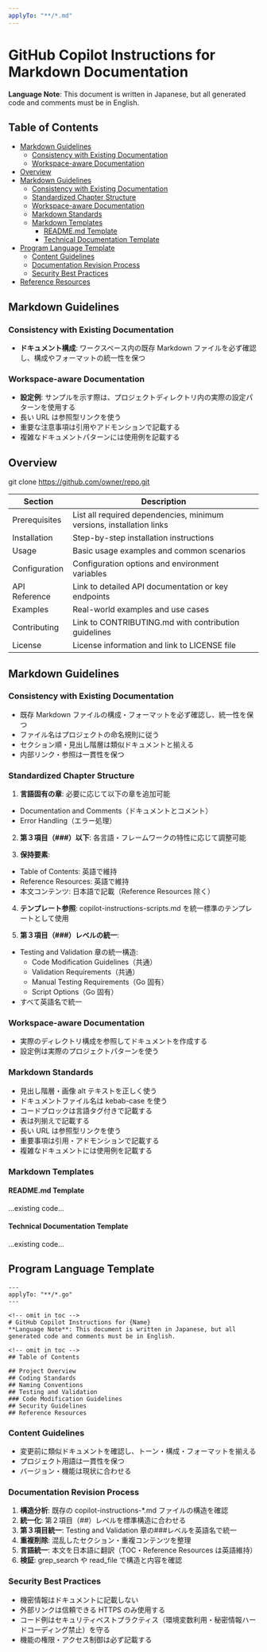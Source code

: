 ```yaml
---
applyTo: "**/*.md"
---
```


<!-- omit in toc -->

# GitHub Copilot Instructions for Markdown Documentation

**Language Note**: This document is written in Japanese, but all generated code and comments must be in English.

<!-- omit in toc -->

## Table of Contents

- [Markdown Guidelines](#markdown-guidelines)
  - [Consistency with Existing Documentation](#consistency-with-existing-documentation)
  - [Workspace-aware Documentation](#workspace-aware-documentation)
- [Overview](#overview)
- [Markdown Guidelines](#markdown-guidelines-1)
  - [Consistency with Existing Documentation](#consistency-with-existing-documentation-1)
  - [Standardized Chapter Structure](#standardized-chapter-structure)
  - [Workspace-aware Documentation](#workspace-aware-documentation-1)
  - [Markdown Standards](#markdown-standards)
  - [Markdown Templates](#markdown-templates)
    - [README.md Template](#readmemd-template)
    - [Technical Documentation Template](#technical-documentation-template)
- [Program Language Template](#program-language-template)
  - [Content Guidelines](#content-guidelines)
  - [Documentation Revision Process](#documentation-revision-process)
  - [Security Best Practices](#security-best-practices)
- [Reference Resources](#reference-resources)

## Markdown Guidelines

### Consistency with Existing Documentation

- **ドキュメント構成**: ワークスペース内の既存 Markdown ファイルを必ず確認し、構成やフォーマットの統一性を保つ

### Workspace-aware Documentation

- **設定例**: サンプルを示す際は、プロジェクトディレクトリ内の実際の設定パターンを使用する
- 長い URL は参照型リンクを使う
- 重要な注意事項は引用やアドモンションで記載する
- 複雑なドキュメントパターンには使用例を記載する

## Overview

git clone https://github.com/owner/repo.git

| Section       | Description                                                          |
| ------------- | -------------------------------------------------------------------- |
| Prerequisites | List all required dependencies, minimum versions, installation links |
| Installation  | Step-by-step installation instructions                               |
| Usage         | Basic usage examples and common scenarios                            |
| Configuration | Configuration options and environment variables                      |
| API Reference | Link to detailed API documentation or key endpoints                  |
| Examples      | Real-world examples and use cases                                    |
| Contributing  | Link to CONTRIBUTING.md with contribution guidelines                 |
| License       | License information and link to LICENSE file                         |

## Markdown Guidelines

### Consistency with Existing Documentation

- 既存 Markdown ファイルの構成・フォーマットを必ず確認し、統一性を保つ
- ファイル名はプロジェクトの命名規則に従う
- セクション順・見出し階層は類似ドキュメントと揃える
- 内部リンク・参照は一貫性を保つ

### Standardized Chapter Structure

1. **言語固有の章**: 必要に応じて以下の章を追加可能

- Documentation and Comments（ドキュメントとコメント）
- Error Handling（エラー処理）

2. **第３項目（###）以下**: 各言語・フレームワークの特性に応じて調整可能

3. **保持要素**:

- Table of Contents: 英語で維持
- Reference Resources: 英語で維持
- 本文コンテンツ: 日本語で記載（Reference Resources 除く）

4. **テンプレート参照**: copilot-instructions-scripts.md を統一標準のテンプレートとして使用

5. **第３項目（###）レベルの統一**:

- Testing and Validation 章の統一構造:
  - Code Modification Guidelines（共通）
  - Validation Requirements（共通）
  - Manual Testing Requirements（Go 固有）
  - Script Options（Go 固有）
- すべて英語名で統一

### Workspace-aware Documentation

- 実際のディレクトリ構成を参照してドキュメントを作成する
- 設定例は実際のプロジェクトパターンを使う

### Markdown Standards

- 見出し階層・画像 alt テキストを正しく使う
- ドキュメントファイル名は kebab-case を使う
- コードブロックは言語タグ付きで記載する
- 表は列揃えで記載する
- 長い URL は参照型リンクを使う
- 重要事項は引用・アドモンションで記載する
- 複雑なドキュメントには使用例を記載する

### Markdown Templates

#### README.md Template

...existing code...

#### Technical Documentation Template

...existing code...

## Program Language Template

```
---
applyTo: "**/*.go"
---

<!-- omit in toc -->
# GitHub Copilot Instructions for {Name}
**Language Note**: This document is written in Japanese, but all generated code and comments must be in English.

<!-- omit in toc -->
## Table of Contents

## Project Overview
## Coding Standards
## Naming Conventions
## Testing and Validation
### Code Modification Guidelines
## Security Guidelines
## Reference Resources

```

### Content Guidelines

- 変更前に類似ドキュメントを確認し、トーン・構成・フォーマットを揃える
- プロジェクト用語は一貫性を保つ
- バージョン・機能は現状に合わせる

### Documentation Revision Process

1. **構造分析**: 既存の copilot-instructions-\*.md ファイルの構造を確認
2. **統一化**: 第２項目（##）レベルを標準構造に合わせる
3. **第３項目統一**: Testing and Validation 章の###レベルを英語名で統一
4. **重複削除**: 混乱したセクション・重複コンテンツを整理
5. **言語統一**: 本文を日本語に翻訳（TOC・Reference Resources は英語維持）
6. **検証**: grep_search や read_file で構造と内容を確認

### Security Best Practices

- 機密情報はドキュメントに記載しない
- 外部リンクは信頼できる HTTPS のみ使用する
- コード例はセキュリティベストプラクティス（環境変数利用・秘密情報ハードコーディング禁止）を守る
- 機能の権限・アクセス制御は必ず記載する
